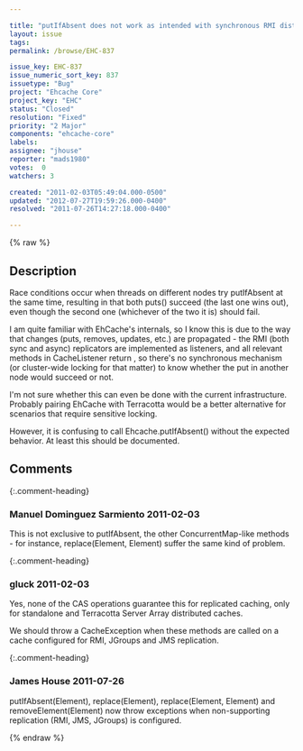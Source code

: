 ```yaml
---

title: "putIfAbsent does not work as intended with synchronous RMI distributed caches"
layout: issue
tags: 
permalink: /browse/EHC-837

issue_key: EHC-837
issue_numeric_sort_key: 837
issuetype: "Bug"
project: "Ehcache Core"
project_key: "EHC"
status: "Closed"
resolution: "Fixed"
priority: "2 Major"
components: "ehcache-core"
labels: 
assignee: "jhouse"
reporter: "mads1980"
votes:  0
watchers: 3

created: "2011-02-03T05:49:04.000-0500"
updated: "2012-07-27T19:59:26.000-0400"
resolved: "2011-07-26T14:27:18.000-0400"

---
```




{% raw %}



## Description

<div markdown="1" class="description">

Race conditions occur when threads on different nodes try putIfAbsent at the same time, resulting in that both puts() succeed (the last one wins out), even though the second one (whichever of the two it is) should fail.

I am quite familiar with EhCache's internals, so I know this is due to the way that changes (puts, removes, updates, etc.) are propagated - the RMI (both sync and async) replicators are implemented as listeners, and all relevant methods in CacheListener return <void>, so there's no synchronous mechanism (or cluster-wide locking for that matter) to know whether the put in another node would succeed or not.

I'm not sure whether this can even be done with the current infrastructure. Probably pairing EhCache with Terracotta would be a better alternative for scenarios that require sensitive locking.

However, it is confusing to call Ehcache.putIfAbsent() without the expected behavior. At least this should be documented.

</div>

## Comments


{:.comment-heading}
### **Manuel Dominguez Sarmiento** <span class="date">2011-02-03</span>

<div markdown="1" class="comment">

This is not exclusive to putIfAbsent, the other ConcurrentMap-like methods - for instance, replace(Element, Element) suffer the same kind of problem.

</div>


{:.comment-heading}
### **gluck** <span class="date">2011-02-03</span>

<div markdown="1" class="comment">

Yes, none of the CAS operations guarantee this for replicated caching, only for standalone and Terracotta Server Array distributed caches.

We should throw a CacheException when these methods are called on a cache configured for RMI, JGroups and JMS replication.

</div>


{:.comment-heading}
### **James House** <span class="date">2011-07-26</span>

<div markdown="1" class="comment">


putIfAbsent(Element), replace(Element), replace(Element, Element) and removeElement(Element) now throw exceptions when non-supporting replication (RMI, JMS, JGroups) is configured.

</div>



{% endraw %}
